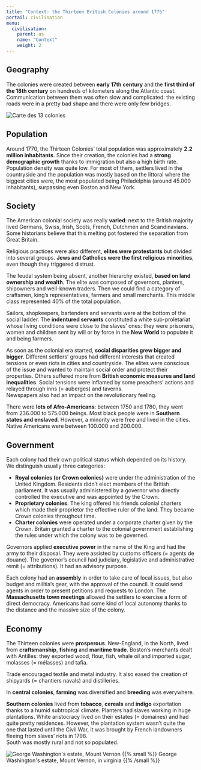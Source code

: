 ```yaml
---
title: "Context: the Thirteen British Colonies around 1775"
portail: civilisation
menu:
  civilisation:
    parent: us
    name: "Context"
    weight: 2
---
```


## Geography

The colonies were created between **early 17th century** and the **first third of the 18th century** on hundreds of kilometers along the Atlantic coast. Communication between them was often slow and complicated: the existing roads were in a pretty bad shape and there were only few bridges.

![Carte des 13 colonies](/images/civilisation/map-13-colonies.svg)

## Population

Around 1770, the Thirteen Colonies’ total population was approximately **2.2 million inhabitants**. Since their creation, the colonies had a **strong demographic growth** thanks to immigration but also a high birth rate. Population density was quite low. For most of them, settlers lived in the countryside and the population was mostly based on the littoral where the biggest cities were, the most populated being Philadelphia (around 45.000 inhabitants), surpassing even Boston and New York.

## Society

The American colonial society was really **varied**: next to the British majority lived Germans, Swiss, Irish, Scots, French, Dutchmen and Scandinavians. Some historians believe that this melting pot fostered the separation from Great Britain.

Religious practices were also different, **elites were protestants** but divided into several groups. **Jews and Catholics were the first religious minorities**, even though they triggered distrust.

The feudal system being absent, another hierarchy existed, **based on land ownership and wealth**. The elite was composed of governors, planters, shipowners and well-known traders. Then we could find a category of craftsmen, king’s representatives, farmers and small merchants. This middle class represented 40% of the total population.

Sailors, shopkeepers, bartenders and servants were at the bottom of the social ladder. The **indentured servants** constituted a white sub-proletariat whose living conditions were close to the slaves’ ones: they were prisoners, women and children sent by will or by force in the **New World** to populate it and being farmers.

As soon as the colonial era started, **social disparities grew bigger and bigger**. Different settlers’ groups had different interests that created tensions or even riots in cities and countryside. The elites were conscious of the issue and wanted to maintain social order and protect their properties. Others suffered more from **British economic measures and land inequalities**. Social tensions were inflamed by some preachers’ actions and relayed through inns (= auberges) and taverns.  
Newspapers also had an impact on the revolutionary feeling.

There were **lots of Afro-Americans**: between 1750 and 1780, they went from 236.000 to 575.000 beings. Most black people were in **Southern states and enslaved**. However, a minority were free and lived in the cities.  
Native Americans were between 100.000 and 200.000.

## Government

Each colony had their own political status which depended on its history. We distinguish usually three categories:

-   **Royal colonies (or Crown colonies)** were under the administration of the United Kingdom. Residents didn’t elect members of the British parliament. It was usually administered by a governor who directly controlled the executive and was appointed by the Crown.
-   **Proprietary colonies**. The king offered his friends colonial charters which made their proprietor the effective ruler of the land. They became Crown colonies throughout time.
-   **Charter colonies** were operated under a corporate charter given by the Crown. Britain granted a charter to the colonial government establishing the rules under which the colony was to be governed.

Governors applied **executive power** in the name of the King and had the army to their disposal. They were assisted by customs officers (= agents de douane). The governor’s council had judiciary, legislative and administrative remit (= attributions). It had an advisory purpose.

Each colony had an **assembly** in order to take care of local issues, but also budget and militia’s gear, with the approval of the council. It could send agents in order to present petitions and requests to London. The **Massachusetts town meetings** allowed the settlers to exercise a form of direct democracy. Americans had some kind of local autonomy thanks to the distance and the massive size of the colony.

## Economy

The Thirteen colonies were **prosperous**. New-England, in the North, lived from **craftsmanship**, **fishing** and **maritime trade**. Boston’s merchants dealt with Antilles: they exported wood, flour, fish, whale oil and imported sugar, molasses (= mélasses) and tafia.

Trade encouraged textile and metal industry. It also eased the creation of shipyards (= chantiers navals) and distilleries.

In **central colonies**, **farming** was diversified and **breeding** was everywhere.

**Southern colonies** lived from **tobacco**, **cereals** and **indigo** exportation thanks to a humid subtropical climate. Planters had slaves working in huge plantations. White aristocracy lived on their estates (= domaines) and had quite pretty residences. However, the plantation system wasn’t quite the one that lasted until the Civil War, it was brought by French landowners fleeing from slaves’ riots in 1798.  
South was mostly rural and not so populated.

![George Washington's estate, Mount Vernon](/images/civilisation/Vernon.jpg)
{{% small %}} George Washington's estate, Mount Vernon, in virginia {{% /small %}}